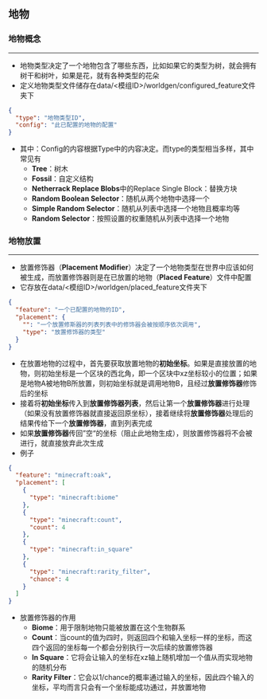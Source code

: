 ## 地物

### 地物概念

---

- 地物类型决定了一个地物包含了哪些东西，比如如果它的类型为树，就会拥有树干和树叶，如果是花，就有各种类型的花朵
- 定义地物类型文件储存在data/<模组ID>/worldgen/configured_feature文件夹下

```json
{
  "type": "地物类型ID",
  "config": "此已配置的地物的配置"
}
```
- 其中：Config的内容根据Type中的内容决定。而type的类型相当多样，其中常见有
    * **Tree**：树木
    * **Fossil**：自定义结构
    * **Netherrack Replace Blobs**中的Replace Single Block：替换方块
    * **Random Boolean Selector**：随机从两个地物中选择一个
    * **Simple Random Selector**：随机从列表中选择一个地物且概率均等
    * **Random Selector**：按照设置的权重随机从列表中选择一个地物
### 地物放置

---

- 放置修饰器（**Placement Modifier**）决定了一个地物类型在世界中应该如何被生成，而放置修饰器则是在已放置的地物（**Placed Feature**）文件中配置
- 它存放在data/<模组ID>/worldgen/placed_feature文件夹下
```json
{
  "feature": "一个已配置的地物的ID",
  "placement": {
    "": "一个放置修斯器的列表列表中的修饰器会被按顺序依次调用",
    "type": "放置修饰器的类型"
  }
}
```
- 在放置地物的过程中，首先要获取放置地物的**初始坐标**。如果是直接放置的地物，则初始坐标是一个区块的西北角，即一个区块中xz坐标较小的位置；如果是地物A被地物B所放置，则初始坐标就是调用地物B，且经过**放置修饰器**修饰后的坐标
- 接着将**初始坐标**传入到**放置修饰器列表**，然后让第一个**放置修饰器**进行处理（如果没有放置修饰器就直接返回原坐标），接着继续将**放置修饰器**处理后的结果传给下一个**放置修饰器**，直到列表完成
- 如果**放置修饰器**传回”空“的坐标（阻止此地物生成），则放置修饰器将不会被进行，就直接放弃此次生成
- 例子
```json
{
  "feature": "minecraft:oak",
  "placement": [
    {
      "type": "minecraft:biome"
    },
    {
      "type": "minecraft:count",
      "count": 4
    },
    {
      "type": "minecraft:in_square"
    },
    {
      "type": "minecraft:rarity_filter",
      "chance": 4
    }
  ]
}
```
- 放置修饰器的作用
  * **Biome**：用于限制地物只能被放置在这个生物群系
  * **Count**：当count的值为四时，则返回四个和输入坐标一样的坐标，而这四个返回的坐标每一个都会分别执行一次后续的放置修饰器
  * **In Square**：它将会让输入的坐标在xz轴上随机增加一个值从而实现地物的随机分布
  * **Rarity Filter**：它会以1/chance的概率通过输入的坐标，因此四个输入的坐标，平均而言只会有一个坐标能成功通过，并放置地物